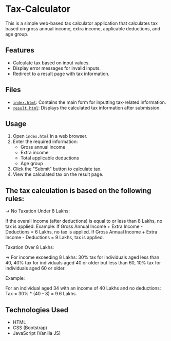 # Tax-Calculator
This is a simple web-based tax calculator application that calculates tax based on gross annual income, extra income, applicable deductions, and age group.

## Features

- Calculate tax based on input values.
- Display error messages for invalid inputs.
- Redirect to a result page with tax information.

## Files

- [`index.html`](index.html): Contains the main form for inputting tax-related information.
- [`result.html`](result.html): Displays the calculated tax information after submission.

## Usage

1. Open `index.html` in a web browser.
2. Enter the required information:
   - Gross annual income
   - Extra income
   - Total applicable deductions
   - Age group
3. Click the "Submit" button to calculate tax.
4. View the calculated tax on the result page.

## The tax calculation is based on the following rules:

-> No Taxation Under 8 Lakhs:

If the overall income (after deductions) is equal to or less than 8 Lakhs, no tax is applied.
Example:
If Gross Annual Income + Extra Income - Deductions = 6 Lakhs, no tax is applied.
If Gross Annual Income + Extra Income - Deductions = 9 Lakhs, tax is applied.

Taxation Over 8 Lakhs:

-> For income exceeding 8 Lakhs:
30% tax for individuals aged less than 40,
40% tax for individuals aged 40 or older but less than 60,
10% tax for individuals aged 60 or older.

Example:

For an individual aged 34 with an income of 40 Lakhs and no deductions:
Tax = 30% * (40 - 8) = 9.6 Lakhs.

## Technologies Used

- HTML
- CSS (Bootstrap)
- JavaScript (Vanilla JS)
